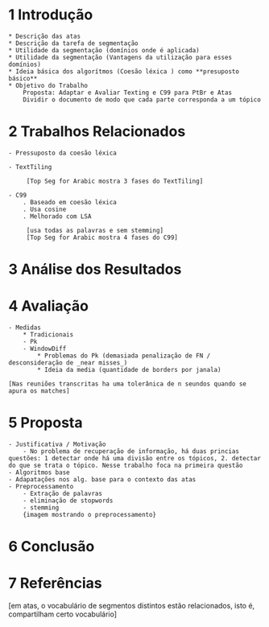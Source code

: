 

# 1 Introdução
	* Descrição das atas
	* Descrição da tarefa de segmentação
	* Utilidade da segmentação (domínios onde é aplicada)
	* Utilidade da segmentação (Vantagens da utilização para esses domínios)
	* Ideia básica dos algorítmos (Coesão léxica ) como **presuposto básico**
	* Objetivo do Trabalho
		Proposta: Adaptar e Avaliar Texting e C99 para PtBr e Atas
		Dividir o documento de modo que cada parte corresponda a um tópico
	

# 2 Trabalhos Relacionados 

	- Pressuposto da coesão léxica

	- TextTiling

		 [Top Seg for Arabic mostra 3 fases do TextTiling]	

	- C99
		. Baseado em coesão léxica
		. Usa cosine
		. Melhorado com LSA

		 [usa todas as palavras e sem stemming]
		 [Top Seg for Arabic mostra 4 fases do C99]	
	

# 3 Análise dos Resultados

# 4 Avaliação
	- Medidas
		* Tradicionais
		- Pk
		- WindowDiff
			* Problemas do Pk (demasiada penalização de FN / desconsideração de _near misses_)
			* Ideia da media (quantidade de borders por janala)

	[Nas reuniões transcritas ha uma tolerânica de n seundos quando se apura os matches]
		
# 5 Proposta
	- Justificativa / Motivação
		- No problema de recuperação de informação, há duas princias questões: 1 detectar onde há uma divisão entre os tópicos, 2. detectar do que se trata o tópico. Nesse trabalho foca na primeira questão
	- Algoritmos base
	- Adapatações nos alg. base para o contexto das atas
	- Preprocessamento
		- Extração de palavras
		- eliminação de stopwords
		- stemming
		{imagem mostrando o preprocessamento}

# 6 Conclusão

# 7 Referências


[em atas, o vocabulário de segmentos distintos estão relacionados, isto é, compartilham certo vocabulário]


